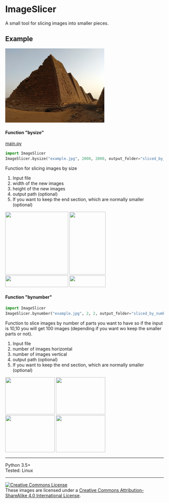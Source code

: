 # ImageSlicer
A small tool for slicing images into smaller pieces.

Example
---
<img src="example.jpg" width="315" title="original image">  


#### Function "bysize"

[main.py](main.py)  
```python
import ImageSlicer
ImageSlicer.bysize("example.jpg", 2000, 2000, output_folder="sliced_by_size", keep_end_sections=True)
```````

Function for slicing images by size
1. Input file  
2. width of the new images  
3. height of the new images  
4. output path (optional)  
5. If you want to keep the end section, which are normally smaller (optional)  

<img src="sliced_by_size/0001_example.jpg" width="200" height="200"> <img src="sliced_by_size/0002_example.jpg" width="115" height="200">  
<img src="sliced_by_size/0003_example.jpg" width="200" height="37"> <img src="sliced_by_size/0004_example.jpg" width="115" height="37">  


#### Function "bynumber"

```python
import ImageSlicer
ImageSlicer.bynumber("example.jpg", 2, 2, output_folder="sliced_by_number", keep_end_sections=True)
```````

Function to slice images by number of parts you want to have
so if the input is 10,10 you will get 100 images 
(depending if you want wo keep the smaller parts or not).

1. Input file  
2. number of images horizontal
3. number of images vertical
4. output path (optional)  
5. If you want to keep the end section, which are normally smaller (optional)  

<img src="sliced_by_number/0001_example.jpg" width="157" height="118"> <img src="sliced_by_number/0002_example.jpg" width="157" height="118">  
<img src="sliced_by_number/0003_example.jpg" width="157" height="118"> <img src="sliced_by_number/0004_example.jpg" width="157" height="118">  

---
Python 3.5+  
Tested: Linux

---  
  
   
<a rel="license" href="http://creativecommons.org/licenses/by-sa/4.0/"><img alt="Creative Commons License" style="border-width:0" src="https://i.creativecommons.org/l/by-sa/4.0/88x31.png" /></a><br />These images are licensed under a <a rel="license" href="http://creativecommons.org/licenses/by-sa/4.0/">Creative Commons Attribution-ShareAlike 4.0 International License</a>.
